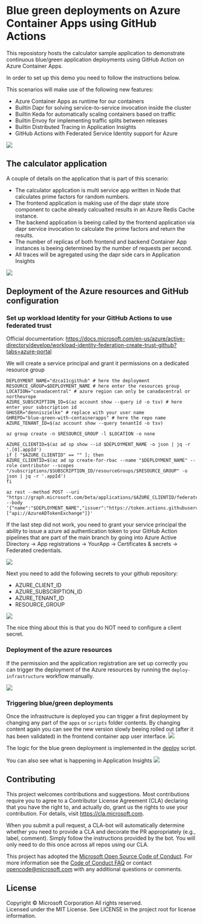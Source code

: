 # Blue green deployments on Azure Container Apps using GitHub Actions

This reposistory hosts the calculator sample application to demonstrate continuous blue/green application deployments using GitHub Action on Azure Container Apps.

In order to set up this demo you need to follow the instructions below.

This scenarios will make use of the following new features:
- Azure Container Apps as runtime for our containers
- Builtin Dapr for solving service-to-service invocation inside the cluster
- Builtin Keda for automatically scaling containers based on traffic
- Builtin Envoy for implementing traffic splits between releases
- Builtin Distributed Tracing in Application Insights
- GitHub Actions with Federated Service Identity support for Azure


![](/img/bg.png)


## The calculator application
A couple of details on the application that is part of this scenario:
- The calculator application is multi service app written in Node that calculates prime factors for random numbers.
- The frontend application is making use of the dapr state store component to cache already calcualted results in an Azure Redis Cache instance.
- The backend application is beeing called by the frontend application via dapr service invocation to calculate the prime factors and return the results.
- The number of replicas of both frontend and backend Container App instances is beeing determined by the number of requests per second.
- All traces will be agregated using the dapr side cars in Application Insights

![](/img/caapps.png)

## Deployment of the Azure resources and GitHub configuration

### Set up workload Identity for your GitHub Actions to use federated trust

Official documentation:
https://docs.microsoft.com/en-us/azure/active-directory/develop/workload-identity-federation-create-trust-github?tabs=azure-portal

We will create a service principal and grant it permissions on a dedicated resource group

```
DEPLOYMENT_NAME="dzca11cgithub" # here the deployment
RESOURCE_GROUP=$DEPLOYMENT_NAME # here enter the resources group
LOCATION="canadacentral" # azure region can only be canadacentral or northeurope
AZURE_SUBSCRIPTION_ID=$(az account show --query id -o tsv) # here enter your subscription id
GHUSER="denniszielke" # replace with your user name
GHREPO="blue-green-with-containerapps" # here the repo name
AZURE_TENANT_ID=$(az account show --query tenantId -o tsv)

az group create -n $RESOURCE_GROUP -l $LOCATION -o none

AZURE_CLIENTID=$(az ad sp show --id $DEPLOYMENT_NAME -o json | jq -r '.[0].appId')
if [ "$AZURE_CLIENTID" == "" ]; then
AZURE_CLIENTID=$(az ad sp create-for-rbac --name "$DEPLOYMENT_NAME" --role contributor --scopes "/subscriptions/$SUBSCRIPTION_ID/resourceGroups/$RESOURCE_GROUP" -o json | jq -r '.appId')
fi

az rest --method POST --uri "https://graph.microsoft.com/beta/applications/$AZURE_CLIENTID/federatedIdentityCredentials" --body '{"name":"$DEPLOYMENT_NAME","issuer":"https://token.actions.githubusercontent.com/","subject":"$GHUSER/$GHREPO:branch:main","description":"Testing","audiences":["api://AzureADTokenExchange"]}'

```
If the last step did not work, you need to grant your service principal the ability to issue a azure ad authentication token to your GitHub Action pipelines that are part of the main branch by going into Azure Active Directory -> App registrations -> YourApp -> Certificates & secrets -> Federated credentials.

![](/img/aadtrustserviceidentity.png)

Next you need to add the following secrets to your github repository:
- AZURE_CLIENT_ID
- AZURE_SUBSCRIPTION_ID
- AZURE_TENANT_ID
- RESOURCE_GROUP

![](/img/ghsecrets.png)

The nice thing about this is that you do NOT need to configure a client secret.

### Deployment of the azure resources

If the permission and the application registration are set up correctly you can trigger the deployment of the Azure resources by running the `deploy-infrastructure` workflow manually.

![](/img/wfresources.png)

### Triggering blue/green deployments

Once the infrastructure is deployed you can trigger a first deployment by changing any part of the `apps` or `scripts` folder contents.
By changing content again you can see the new version slowly beeing rolled out (after it has been validated) in the frontend container app user interface.
![](/img/bgcalculator.png)

The logic for the blue green deployment is implemented in the [deploy](https://github.com/denniszielke/blue-green-with-containerapps/blob/main/scripts/deploy.sh) script.

You can also see what is happening in Application Insights
![](/img/tracing.png)

## Contributing

This project welcomes contributions and suggestions.  Most contributions require you to agree to a
Contributor License Agreement (CLA) declaring that you have the right to, and actually do, grant us
the rights to use your contribution. For details, visit https://cla.microsoft.com.

When you submit a pull request, a CLA-bot will automatically determine whether you need to provide
a CLA and decorate the PR appropriately (e.g., label, comment). Simply follow the instructions
provided by the bot. You will only need to do this once across all repos using our CLA.

This project has adopted the [Microsoft Open Source Code of Conduct](https://opensource.microsoft.com/codeofconduct/).
For more information see the [Code of Conduct FAQ](https://opensource.microsoft.com/codeofconduct/faq/) or
contact [opencode@microsoft.com](mailto:opencode@microsoft.com) with any additional questions or comments.

## License

Copyright © Microsoft Corporation All rights reserved.<br />
Licensed under the MIT License. See LICENSE in the project root for license information.

